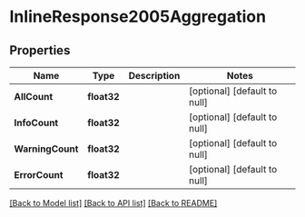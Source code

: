 # InlineResponse2005Aggregation

## Properties
Name | Type | Description | Notes
------------ | ------------- | ------------- | -------------
**AllCount** | **float32** |  | [optional] [default to null]
**InfoCount** | **float32** |  | [optional] [default to null]
**WarningCount** | **float32** |  | [optional] [default to null]
**ErrorCount** | **float32** |  | [optional] [default to null]

[[Back to Model list]](../README.md#documentation-for-models) [[Back to API list]](../README.md#documentation-for-api-endpoints) [[Back to README]](../README.md)


